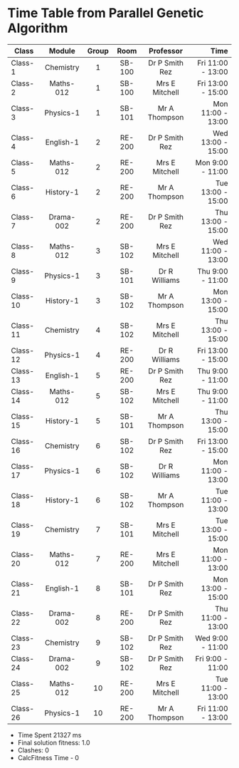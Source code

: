 # Time Table from Parallel Genetic Algorithm 
| Class | Module| Group  |  Room  | Professor | Time |
| ------------- | :-------------: | :-------------:  |  :-------------:  | :-------------: | -------------: |
| Class-1|Chemistry|1|SB-100|Dr P Smith Rez|Fri 11:00 - 13:00|
| Class-2|Maths-012|1|SB-100|Mrs E Mitchell|Fri 13:00 - 15:00|
| Class-3|Physics-1|1|SB-101|Mr A Thompson|Mon 11:00 - 13:00|
| Class-4|English-1|2|RE-200|Dr P Smith Rez|Wed 13:00 - 15:00|
| Class-5|Maths-012|2|RE-200|Mrs E Mitchell|Mon 9:00 -  11:00|
| Class-6|History-1|2|RE-200|Mr A Thompson|Tue 13:00 - 15:00|
| Class-7|Drama-002|2|RE-200|Dr P Smith Rez|Thu 13:00 - 15:00|
| Class-8|Maths-012|3|SB-102|Mrs E Mitchell|Wed 11:00 - 13:00|
| Class-9|Physics-1|3|SB-101|Dr R Williams|Thu 9:00 -  11:00|
| Class-10|History-1|3|SB-102|Mr A Thompson|Mon 13:00 - 15:00|
| Class-11|Chemistry|4|SB-102|Mrs E Mitchell|Thu 13:00 - 15:00|
| Class-12|Physics-1|4|RE-200|Dr R Williams|Fri 13:00 - 15:00|
| Class-13|English-1|5|RE-200|Dr P Smith Rez|Thu 9:00 -  11:00|
| Class-14|Maths-012|5|SB-102|Mrs E Mitchell|Thu 9:00 -  11:00|
| Class-15|History-1|5|SB-101|Mr A Thompson|Thu 13:00 - 15:00|
| Class-16|Chemistry|6|SB-102|Dr P Smith Rez|Fri 13:00 - 15:00|
| Class-17|Physics-1|6|SB-102|Dr R Williams|Mon 11:00 - 13:00|
| Class-18|History-1|6|SB-102|Mr A Thompson|Tue 11:00 - 13:00|
| Class-19|Chemistry|7|SB-101|Mrs E Mitchell|Tue 13:00 - 15:00|
| Class-20|Maths-012|7|RE-200|Mrs E Mitchell|Mon 11:00 - 13:00|
| Class-21|English-1|8|SB-101|Dr P Smith Rez|Mon 13:00 - 15:00|
| Class-22|Drama-002|8|RE-200|Dr P Smith Rez|Thu 11:00 - 13:00|
| Class-23|Chemistry|9|SB-102|Dr P Smith Rez|Wed 9:00 -  11:00|
| Class-24|Drama-002|9|SB-102|Dr P Smith Rez|Fri 9:00 -  11:00|
| Class-25|Maths-012|10|RE-200|Mrs E Mitchell|Tue 11:00 - 13:00|
| Class-26|Physics-1|10|RE-200|Mr A Thompson|Fri 11:00 - 13:00|

- Time Spent 21327 ms 
- Final solution fitness: 1.0
- Clashes: 0
- CalcFitness Time - 0